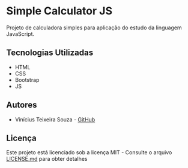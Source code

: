 # Simple Calculator JS
Projeto de calculadora simples para aplicação do estudo da linguagem JavaScript.

## Tecnologias Utilizadas
* HTML
* CSS
* Bootstrap
* JS

## Autores
* Vinícius Teixeira Souza - [GitHub](https://github.com/vttsouza)

## Licença
Este projeto está licenciado sob a licença MIT - Consulte o arquivo [LICENSE.md](https://github.com/vttsouza/SimpleCalculatorJS/blob/master/LICENSE) para obter detalhes
